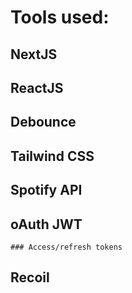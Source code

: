 # Tools used:
  ## NextJS
  ## ReactJS
  ## Debounce
  ## Tailwind CSS
  ## Spotify API
  ## oAuth JWT
    ### Access/refresh tokens
  ## Recoil